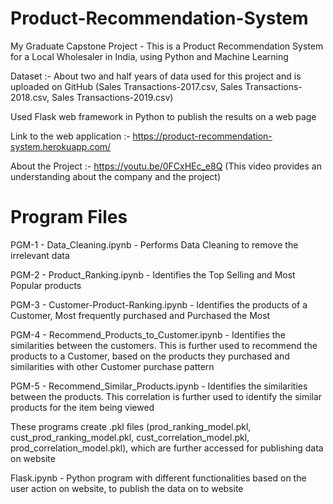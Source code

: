 # Product-Recommendation-System

My Graduate Capstone Project - This is a Product Recommendation System for a Local Wholesaler in India, using Python and Machine Learning

Dataset :- About two and half years of data used for this project and is uploaded on GitHub (Sales Transactions-2017.csv, Sales Transactions-2018.csv, Sales Transactions-2019.csv)

Used Flask web framework in Python to publish the results on a web page

Link to the web application :- https://product-recommendation-system.herokuapp.com/

About the Project :- https://youtu.be/0FCxHEc_e8Q (This video provides an understanding about the company and the project)

# Program Files

PGM-1 - Data_Cleaning.ipynb - Performs Data Cleaning to remove the irrelevant data

PGM-2 - Product_Ranking.ipynb - Identifies the Top Selling and Most Popular products

PGM-3 - Customer-Product-Ranking.ipynb - Identifies the products of a Customer, Most frequently purchased and Purchased the Most

PGM-4 - Recommend_Products_to_Customer.ipynb - Identifies the similarities between the customers. This is further used to recommend the products to a Customer, based on the products they purchased and similarities with other Customer purchase pattern

PGM-5 - Recommend_Similar_Products.ipynb - Identifies the similarities between the products. This correlation is further used to identify the similar products for the item being viewed

These programs create .pkl files (prod_ranking_model.pkl, cust_prod_ranking_model.pkl, cust_correlation_model.pkl, prod_correlation_model.pkl), which are further accessed for publishing data on website

Flask.ipynb - Python program with different functionalities based on the user action on website, to publish the data on to website
